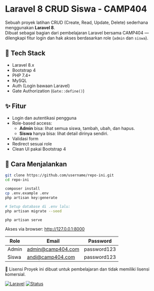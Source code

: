 # Laravel 8 CRUD Siswa - CAMP404

Sebuah proyek latihan CRUD (Create, Read, Update, Delete) sederhana menggunakan **Laravel 8**.  
Dibuat sebagai bagian dari pembelajaran Laravel bersama CAMP404 — dilengkapi fitur login dan hak akses berdasarkan role (`admin` dan `siswa`).

## 🔧 Tech Stack

- Laravel 8.x
- Bootstrap 4
- PHP 7.4+
- MySQL
- Auth (Login bawaan Laravel)
- Gate Authorization (`Gate::define()`)

## ✨ Fitur

- Login dan autentikasi pengguna
- Role-based access:
    - **Admin** bisa: lihat semua siswa, tambah, ubah, dan hapus.
    - **Siswa** hanya bisa: lihat detail dirinya sendiri.
- Validasi form
- Redirect sesuai role
- Clean UI pakai Bootstrap 4

## 🚀 Cara Menjalankan

```bash
git clone https://github.com/username/repo-ini.git
cd repo-ini

composer install
cp .env.example .env
php artisan key:generate

# Setup database di .env lalu:
php artisan migrate --seed

php artisan serve

```

Akses via browser: http://127.0.0.1:8000

| Role  | Email                                         | Password    |
| ----- | --------------------------------------------- | ----------- |
| Admin | [admin@camp404.com](mailto:admin@camp404.com) | password123 |
| Siswa | [andi@camp404.com](mailto:andi@camp404.com)   | password123 |

📄 Lisensi
Proyek ini dibuat untuk pembelajaran dan tidak memiliki lisensi komersial.

[![Laravel](https://img.shields.io/badge/Laravel-8-red)]()
[![Status](https://img.shields.io/badge/Status-Completed-brightgreen)]()
